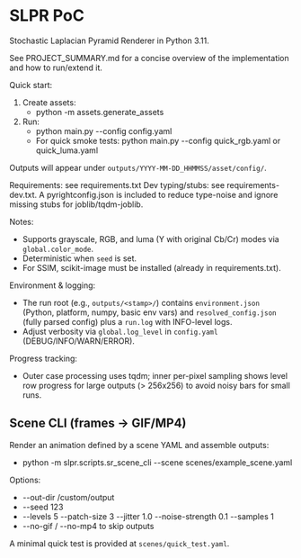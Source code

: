 # SLPR PoC

Stochastic Laplacian Pyramid Renderer in Python 3.11.

See PROJECT_SUMMARY.md for a concise overview of the implementation and how to run/extend it.

Quick start:

1. Create assets:
   - python -m assets.generate_assets
2. Run:
   - python main.py --config config.yaml
   - For quick smoke tests: python main.py --config quick_rgb.yaml or quick_luma.yaml

Outputs will appear under `outputs/YYYY-MM-DD_HHMMSS/asset/config/`.

Requirements: see requirements.txt
Dev typing/stubs: see requirements-dev.txt. A pyrightconfig.json is included to reduce type-noise and ignore missing stubs for joblib/tqdm-joblib.

Notes:
- Supports grayscale, RGB, and luma (Y with original Cb/Cr) modes via `global.color_mode`.
- Deterministic when `seed` is set.
- For SSIM, scikit-image must be installed (already in requirements.txt).

Environment & logging:
- The run root (e.g., `outputs/<stamp>/`) contains `environment.json` (Python, platform, numpy, basic env vars) and `resolved_config.json` (fully parsed config) plus a `run.log` with INFO-level logs.
- Adjust verbosity via `global.log_level` in `config.yaml` (DEBUG/INFO/WARN/ERROR).

Progress tracking:
- Outer case processing uses tqdm; inner per-pixel sampling shows level row progress for large outputs (> 256x256) to avoid noisy bars for small runs.

## Scene CLI (frames → GIF/MP4)

Render an animation defined by a scene YAML and assemble outputs:

- python -m slpr.scripts.sr_scene_cli --scene scenes/example_scene.yaml

Options:
- --out-dir /custom/output
- --seed 123
- --levels 5 --patch-size 3 --jitter 1.0 --noise-strength 0.1 --samples 1
- --no-gif / --no-mp4 to skip outputs

A minimal quick test is provided at `scenes/quick_test.yaml`.